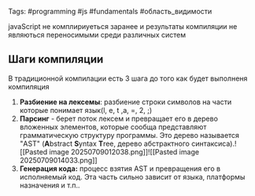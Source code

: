 Tags: #programming #js #fundamentals #область_видимости 

javaScript не комплириуеться заранее и результаты компиляции не являються переносимыми среди различных систем

## Шаги компиляции
В традиционной компилации есть 3 шага до того как будет выполненя компиляция
1) **Разбиение на лексемы**: разбиение строки символов на части которые понимает язык(l, e, t ,a, =, 2, ;)
2) **Парсинг** - берет поток лексем и превращает его в дерево вложенных элементов, которые сообща представляют грамматическую структуру программы. Это дерево называется "AST" (**A**bstract **S**yntax **T**ree, дерево абстрактного синтаксиса).![[Pasted image 20250709012038.png]]![[Pasted image 20250709014033.png]]
3) **Генерация кода:** процесс взятия AST и превращения его в исполняемый код. Эта часть сильно зависит от языка, платформы назначения и т.п..


